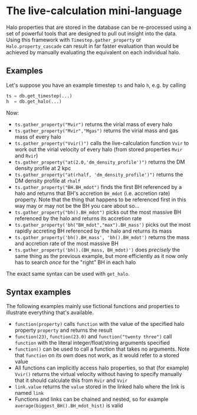 The live-calculation mini-language
==================================

Halo properties that are stored in the database can be re-processed using a set of powerful tools that are designed to pull out insight into the data. Using this framework with `Timestep.gather_property` or `Halo.property_cascade` can result in far faster evaluation than would be achieved by manually evaluating the equivalent on each individual halo.

Examples
--------

Let's suppose you have an example timestep `ts` and halo `h`, e.g. by calling

```python
ts = db.get_timestep(...)
h  = db.get_halo(...)
```

Now:

- `ts.gather_property("Mvir")` returns the virial mass of every halo
- `ts.gather_property("Mvir","Mgas")` returns the virial mass and gas mass of every halo
- `ts.gather_property("Vvir()")` calls the live-calculation function `Vvir` to work out the virial velocity of every halo (from stored properties `Mvir` and `Rvir`)
- `ts.gather_property("at(2.0,'dm_density_profile')")` returns the DM density profile at 2 kpc
- `ts.gather_property("at(rhalf, 'dm_density_profile')")` returns the DM density profile at `rhalf`
- `ts.gather_property("BH.BH_mdot")` finds the first BH referenced by a halo and returns that BH's accretion `BH_mdot` (i.e. accretion rate) property. Note that the thing that happens to be referenced first in this way may or may not be the BH you care about so...
- `ts.gather_property("bh().BH_mdot")` picks out the most massive BH referenced by the halo and returns its accretion rate
- `ts.gather_property('bh("BH_mdot","max").BH_mass')` picks out the most rapidly accreting BH referenced by the halo and returns its mass
- `ts.gather_property('bh().BH_mass', 'bh().BH_mdot')` returns the mass and accretion rate of the most massive BH
- `ts.gather_property('bh().(BH_mass, BH_mdot)')` does *precisely* the same thing as the previous example, but more efficiently as it now only has to search *once* for the "right" BH in each halo

The exact same syntax can be used with `get_halo`.

Syntax examples
---------------

The following examples mainly use fictional functions and properties to illustrate everything that's available.

- `function(property)` calls `function` with the value of the specified halo property `property` and returns the result
- `function(23)`, `function(23.0)` and `function("twenty three")` call `function` with the literal integer/float/string arguments specified
- `function()` can be used to call a function that takes no arguments. Note that `function` on its own does not work, as it would refer to a stored value
- All functions can implicitly access halo properties, so that (for example) `Vvir()` returns the virtual velocity without having to specify manually that it should calculate this from `Rvir` and `Vvir`
- `link.value` returns the `value` stored in the linked halo where the link is named `link`
- Functions and links can be chained and nested, so for example `average(biggest_BH().BH_mdot_hist)` is valid
